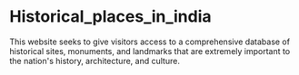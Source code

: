 # Historical_places_in_india
This website seeks to give visitors access to a comprehensive database of historical sites, monuments, and landmarks that are extremely important to the nation's history, architecture, and culture.
